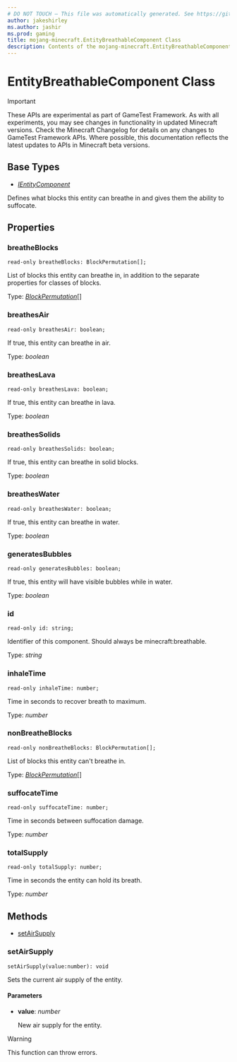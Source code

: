 ```yaml
---
# DO NOT TOUCH — This file was automatically generated. See https://github.com/Mojang/MinecraftScriptingApiDocsGenerator to modify descriptions, examples, etc.
author: jakeshirley
ms.author: jashir
ms.prod: gaming
title: mojang-minecraft.EntityBreathableComponent Class
description: Contents of the mojang-minecraft.EntityBreathableComponent class.
---
```

# EntityBreathableComponent Class
>[!IMPORTANT]
>These APIs are experimental as part of GameTest Framework. As with all experiments, you may see changes in functionality in updated Minecraft versions. Check the Minecraft Changelog for details on any changes to GameTest Framework APIs. Where possible, this documentation reflects the latest updates to APIs in Minecraft beta versions.

## Base Types
- [*IEntityComponent*](IEntityComponent.md)

Defines what blocks this entity can breathe in and gives them the ability to suffocate.

## Properties
### **breatheBlocks**
`read-only breatheBlocks: BlockPermutation[];`

List of blocks this entity can breathe in, in addition to the separate properties for classes of blocks.

Type: [*BlockPermutation*](BlockPermutation.md)[]


### **breathesAir**
`read-only breathesAir: boolean;`

If true, this entity can breathe in air.

Type: *boolean*


### **breathesLava**
`read-only breathesLava: boolean;`

If true, this entity can breathe in lava.

Type: *boolean*


### **breathesSolids**
`read-only breathesSolids: boolean;`

If true, this entity can breathe in solid blocks.

Type: *boolean*


### **breathesWater**
`read-only breathesWater: boolean;`

If true, this entity can breathe in water.

Type: *boolean*


### **generatesBubbles**
`read-only generatesBubbles: boolean;`

If true, this entity will have visible bubbles while in water.

Type: *boolean*


### **id**
`read-only id: string;`

Identifier of this component. Should always be minecraft:breathable.

Type: *string*


### **inhaleTime**
`read-only inhaleTime: number;`

Time in seconds to recover breath to maximum.

Type: *number*


### **nonBreatheBlocks**
`read-only nonBreatheBlocks: BlockPermutation[];`

List of blocks this entity can't breathe in.

Type: [*BlockPermutation*](BlockPermutation.md)[]


### **suffocateTime**
`read-only suffocateTime: number;`

Time in seconds between suffocation damage.

Type: *number*


### **totalSupply**
`read-only totalSupply: number;`

Time in seconds the entity can hold its breath.

Type: *number*



## Methods
- [setAirSupply](#setairsupply)
  
### **setAirSupply**
`
setAirSupply(value:number): void
`

Sets the current air supply of the entity.
#### **Parameters**
- **value**: *number*
  
  New air supply for the entity.


> [!WARNING]
> This function can throw errors.


